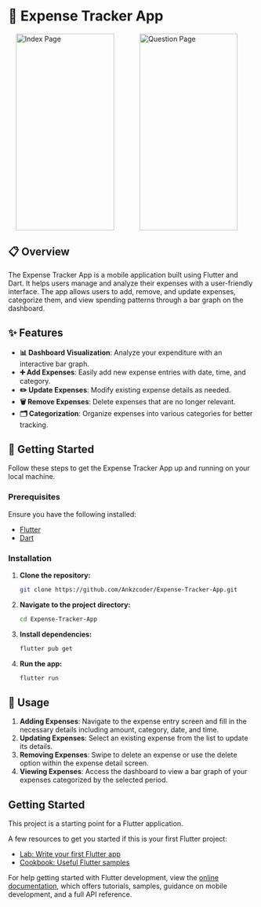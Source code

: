 # 💸 Expense Tracker App
<div style="display: flex; justify-content: space-around;">
<img src="https://github.com/Ankzcoder/Expense-Tracker-App/blob/master/final_UI_images/Dashboard.png" alt="Index Page" width="200" height="400" style="margin-right: 20px;" >

<img src="https://github.com/Ankzcoder/Expense-Tracker-App/blob/master/final_UI_images/expense_adding_screen.png" alt="Question Page" width="200" height="400" style="margin-right: 20px;" >

</div>



## 📋 Overview

The Expense Tracker App is a mobile application built using Flutter and Dart. It helps users manage and analyze their expenses with a user-friendly interface. The app allows users to add, remove, and update expenses, categorize them, and view spending patterns through a bar graph on the dashboard.

## ✨ Features

- **📊 Dashboard Visualization**: Analyze your expenditure with an interactive bar graph.
- **➕ Add Expenses**: Easily add new expense entries with date, time, and category.
- **✏️ Update Expenses**: Modify existing expense details as needed.
- **🗑️ Remove Expenses**: Delete expenses that are no longer relevant.
- **🗂️ Categorization**: Organize expenses into various categories for better tracking.

## 🚀 Getting Started

Follow these steps to get the Expense Tracker App up and running on your local machine.

### Prerequisites

Ensure you have the following installed:
- [Flutter](https://flutter.dev/docs/get-started/install)
- [Dart](https://dart.dev/get-dart)

### Installation

1. **Clone the repository:**

    ```bash
    git clone https://github.com/Ankzcoder/Expense-Tracker-App.git
    ```

2. **Navigate to the project directory:**

    ```bash
    cd Expense-Tracker-App
    ```

3. **Install dependencies:**

    ```bash
    flutter pub get
    ```

4. **Run the app:**

    ```bash
    flutter run
    ```

## 📱 Usage

1. **Adding Expenses**: Navigate to the expense entry screen and fill in the necessary details including amount, category, date, and time.
2. **Updating Expenses**: Select an existing expense from the list to update its details.
3. **Removing Expenses**: Swipe to delete an expense or use the delete option within the expense detail screen.
4. **Viewing Expenses**: Access the dashboard to view a bar graph of your expenses categorized by the selected period.


## Getting Started

This project is a starting point for a Flutter application.

A few resources to get you started if this is your first Flutter project:

- [Lab: Write your first Flutter app](https://docs.flutter.dev/get-started/codelab)
- [Cookbook: Useful Flutter samples](https://docs.flutter.dev/cookbook)

For help getting started with Flutter development, view the
[online documentation](https://docs.flutter.dev/), which offers tutorials,
samples, guidance on mobile development, and a full API reference.
